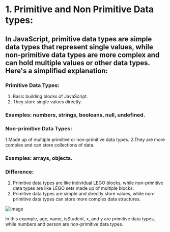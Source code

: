 # 1. Primitive and Non Primitive Data types:

## In JavaScript, primitive data types are simple data types that represent single values, while non-primitive data types are more complex and can hold multiple values or other data types. Here's a simplified explanation:

### Primitive Data Types:

1. Basic building blocks of JavaScript.
2. They store single values directly.

### Examples: numbers, strings, booleans, null, undefined.

### Non-primitive Data Types:

1.Made up of multiple primitive or non-primitive data types.
2.They are more complex and can store collections of data.

### Examples: arrays, objects.

### Difference:

1. Primitive data types are like individual LEGO blocks, while non-primitive data types are like LEGO sets made up of multiple blocks.
2. Primitive data types are simple and directly store values, while non-primitive data types can store more complex data structures.

![image](https://github.com/ManishgandotraCoder/speedy-study/assets/126446734/4fb3c679-1c0e-4253-8d56-c75302bd4168)

In this example, age, name, isStudent, x, and y are primitive data types, while numbers and person are non-primitive data types.
